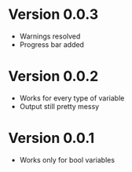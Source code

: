 # Version 0.0.3
- Warnings resolved
- Progress bar added

# Version 0.0.2
- Works for every type of variable
- Output still pretty messy

# Version 0.0.1 
- Works only for bool variables